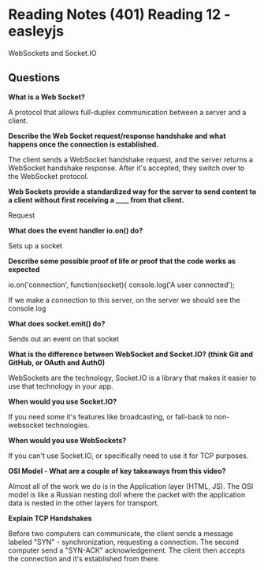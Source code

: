 # Reading Notes (401) Reading 12 - easleyjs

WebSockets and Socket.IO

## Questions
**What is a Web Socket?**

A protocol that allows full-duplex communication between a server and a client.

**Describe the Web Socket request/response handshake and what happens once the connection is established.**

The client sends a WebSocket handshake request, and the server returns a WebSocket handshake response. After it's accepted, they switch over to the WebSocket protocol.

**Web Sockets provide a standardized way for the server to send content to a client without first receiving a ____ from that client.**

Request

**What does the event handler io.on() do?**

Sets up a socket

**Describe some possible proof of life or proof that the code works as expected**

io.on('connection', function(socket){
   console.log('A user connected');

If we make a connection to this server, on the server we should see the console.log

**What does socket.emit() do?**

Sends out an event on that socket

**What is the difference between WebSocket and Socket.IO? (think Git and GitHub, or OAuth and Auth0)**

WebSockets are the technology, Socket.IO is a library that makes it easier to use that technology in your app.

**When would you use Socket.IO?**

If you need some it's features like broadcasting, or fall-back to non-websocket technologies.

**When would you use WebSockets?**

If you can't use Socket.IO, or specifically need to use it for TCP purposes.

**OSI Model - What are a couple of key takeaways from this video?**

Almost all of the work we do is in the Application layer (HTML, JS). The OSI model is like a Russian nesting doll where the packet with the application data is nested in the other layers for transport.

**Explain TCP Handshakes**

Before two computers can communicate, the client sends a message labeled "SYN" - synchronization, requesting a connection. The second computer send a "SYN-ACK" acknowledgement. The client then accepts the connection and it's established from there.
